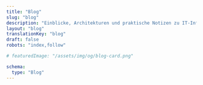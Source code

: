 ```yaml
---
title: "Blog"
slug: "blog"
description: "Einblicke, Architekturen und praktische Notizen zu IT-Infrastruktur, DevOps und Automatisierung."
layout: "blog"
translationKey: "blog"
draft: false
robots: "index,follow"

# featuredImage: "/assets/img/og/blog-card.png"

schema:
  type: "Blog"
---
```

